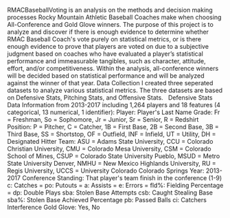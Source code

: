 RMACBaseballVoting is an analysis on the methods and decision making processes Rocky Mountain Athletic Baseball Coaches make when choosing All-Conference and Gold Glove winners.  The purpose of this project is to analyze and discover if there is enough evidence to determine whether RMAC Baseball Coach's vote purely on statistical metrics, or is there enough evidence to prove that players are voted on due to a subjective judgment based on coaches who have evaluated a player’s statistical performance and immeasurable tangibles, such as character, attitude, effort, and/or competitiveness.  Within the analysis, all-conference winners will be decided based on statistical performance and will be analyzed against the winner of that year.
Data Collection
I created three seperated datasets to analyze various statistical metrics.  The three datasets are based on Defensive Stats, Pitching Stats, and Offensive Stats.  
Defensive Stats Data
Information from 2013-2017 including 1,264 players and 18 features (4 categorical, 13 numerical, 1 identifier):
Player: Player's Last Name
Grade: Fr = Freshman, So = Sophomore, Jr = Junior, Sr = Senior, R = Redshirt
Position: P = Pitcher, C = Catcher, 1B = First Base, 2B = Second Base, 3B = Third Base, SS = Shortstop, OF = Outfield, INF = Infield, UT = Utility, DH = Designated Hitter
Team: ASU = Adams State University, CCU = Colorado Christian University, CMU = Colorado Mesa University, CSM = Colorado School of Mines, CSUP = Colorado State University Pueblo, MSUD = Metro State University Denver, NMHU = New Mexico Highlands University, RU = Regis University, UCCS = University Colorado Colorado Springs
Year: 2013-2017
Conference Standing: That player's team finish in the conference (1-9)
c: Catches = 
po: Putouts = 
a: Assists = 
e: Errors = 
fld%: Fielding Percentage =
dp: Double Plays
sba: Stolen Base Attempts
csb: Caught Stealing Base
sba%: Stolen Base Achieved Percentage
pb: Passed Balls
ci: Catchers Interference
Gold Glove: Yes, No
